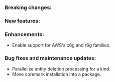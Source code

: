 ### Breaking changes:

### New features:

### Enhancements:

-   Enable support for AWS's c6g and r6g families.

### Bug fixes and maintenance updates:

-   Parallelize entity deletion processing for a kind.
-   Move coremark installation into a package.
